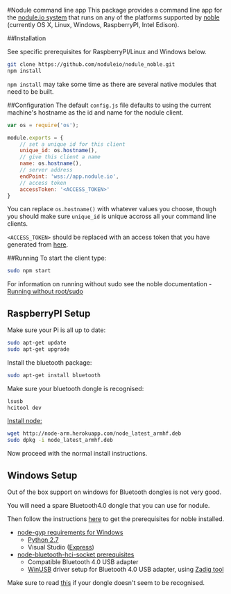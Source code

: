 #Nodule command line app
This package provides a command line app for the [nodule.io system](https://www.nodule.io) that runs on any of the platforms supported by [noble](https://www.npmjs.com/package/noble) (currently OS X, Linux, Windows, RaspberryPI, Intel Edison).

##Installation

See specific prerequisites for RaspberryPI/Linux and Windows below.

```sh
git clone https://github.com/noduleio/nodule_noble.git
npm install
```

`npm install` may take some time as there are several native modules that need to be built.

##Configuration
The default `config.js` file defaults to using the current machine's hostname as the id and name for the nodule client.

```js
var os = require('os');

module.exports = {
	// set a unique id for this client
	unique_id: os.hostname(),
	// give this client a name
	name: os.hostname(),
	// server address
	endPoint: 'wss://app.nodule.io',
	// access token
	accessToken: '<ACCESS_TOKEN>'
}
```

You can replace `os.hostname()` with whatever values you choose, though you should make sure `unique_id` is unique accross all your command line clients.

`<ACCESS_TOKEN>` should be replaced with an access token that you have generated from [here](https://www.nodule.io/app.html#/apiTokens).

##Running
To start the client type:

```sh
sudo npm start
```

For information on running without sudo see the noble documentation - [Running without root/sudo](https://github.com/sandeepmistry/noble#running-on-linux)

## RaspberryPI Setup

Make sure your Pi is all up to date:

```sh
sudo apt-get update
sudo apt-get upgrade
```

Install the bluetooth package:

```sh
sudo apt-get install bluetooth
```

Make sure your bluetooth dongle is recognised:

```sh
lsusb
hcitool dev
```

[Install node:](http://node-arm.herokuapp.com/)

```sh
wget http://node-arm.herokuapp.com/node_latest_armhf.deb
sudo dpkg -i node_latest_armhf.deb
```

Now proceed with the normal install instructions.

## Windows Setup

Out of the box support on windows for Bluetooth dongles is not very good.

You will need a spare Bluetooth4.0 dongle that you can use for nodule.

Then follow the instructions [here](https://github.com/sandeepmistry/noble#windows) to get the prerequisites for noble installed.

* [node-gyp requirements for Windows](https://github.com/TooTallNate/node-gyp#installation)
   * [Python 2.7](https://www.python.org/download/releases/2.7/)
   * Visual Studio ([Express](https://www.visualstudio.com/en-us/products/visual-studio-express-vs.aspx))
* [node-bluetooth-hci-socket prerequisites](https://github.com/sandeepmistry/node-bluetooth-hci-socket#windows)
   * Compatible Bluetooth 4.0 USB adapter
   * [WinUSB](https://msdn.microsoft.com/en-ca/library/windows/hardware/ff540196(v=vs.85).aspx) driver setup for Bluetooth 4.0 USB adapter, using [Zadig tool](http://zadig.akeo.ie/)

Make sure to read [this](https://github.com/sandeepmistry/node-bluetooth-hci-socket#windows-1) if your dongle doesn't seem to be recognised.
